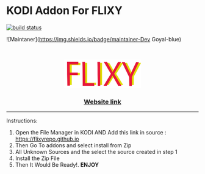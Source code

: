 # KODI Addon For FLIXY

[![build status](https://github.com/flixyrepo/flixyrepo.github.io/actions/workflows/newmanual.yml/badge.svg)](https://github.com/flixyrepo/flixyrepo.github.io/actions/workflows/newmanual.yml)

![Maintaner](https://img.shields.io/badge/maintainer-Dev Goyal-blue)


<!-- PROJECT LOGO -->
<br />
<p align="center">
  <a href="https://flixy.ga">
    <img src="90c552e5d9b7f368819421dcbba8b324 (1).png" alt="Logo" width="40%" height="40%">
  </a>

  <h3 align="center">  <a href="https://flixy.ga">
 Website link
    </a>
    </h3>
    
--------------------------------------------------------------------------------
Instructions:

1. Open the File Manager in KODI AND Add this link in source : https://flixyrepo.github.io
2. Then Go To addons and select install from Zip
3. All Unknown Sources and the select the source created in step 1
4. Install the Zip File
5. Then It Would Be Ready!.   **ENJOY**

